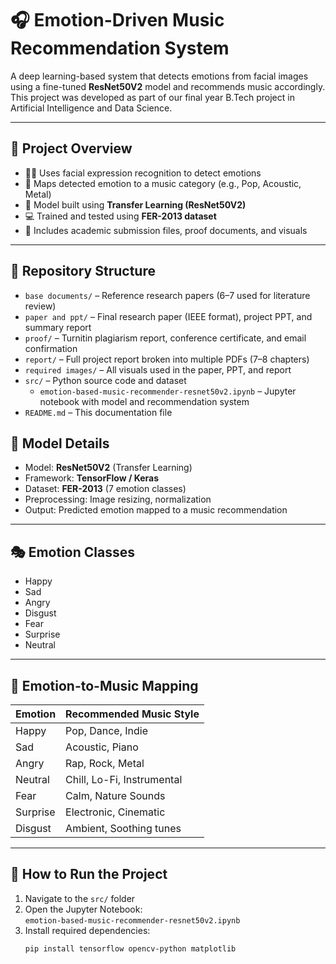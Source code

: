 # 🎧 Emotion-Driven Music Recommendation System

A deep learning-based system that detects emotions from facial images using a fine-tuned **ResNet50V2** model and recommends music accordingly. This project was developed as part of our final year B.Tech project in Artificial Intelligence and Data Science.

---

## 🧠 Project Overview

- 🧑‍🤖 Uses facial expression recognition to detect emotions
- 🎵 Maps detected emotion to a music category (e.g., Pop, Acoustic, Metal)
- 🧬 Model built using **Transfer Learning (ResNet50V2)**
- 💻 Trained and tested using **FER-2013 dataset**
- 📂 Includes academic submission files, proof documents, and visuals

---

## 📁 Repository Structure

- `base documents/` – Reference research papers (6–7 used for literature review)
- `paper and ppt/` – Final research paper (IEEE format), project PPT, and summary report
- `proof/` – Turnitin plagiarism report, conference certificate, and email confirmation
- `report/` – Full project report broken into multiple PDFs (7–8 chapters)
- `required images/` – All visuals used in the paper, PPT, and report
- `src/` – Python source code and dataset
  - `emotion-based-music-recommender-resnet50v2.ipynb` – Jupyter notebook with model and recommendation system
- `README.md` – This documentation file


## 🧪 Model Details

- Model: **ResNet50V2** (Transfer Learning)
- Framework: **TensorFlow / Keras**
- Dataset: **FER-2013** (7 emotion classes)
- Preprocessing: Image resizing, normalization
- Output: Predicted emotion mapped to a music recommendation

---

## 🎭 Emotion Classes

- Happy
- Sad
- Angry
- Disgust
- Fear
- Surprise
- Neutral

---

## 🎵 Emotion-to-Music Mapping

| Emotion  | Recommended Music Style      |
|----------|------------------------------|
| Happy    | Pop, Dance, Indie            |
| Sad      | Acoustic, Piano              |
| Angry    | Rap, Rock, Metal             |
| Neutral  | Chill, Lo-Fi, Instrumental   |
| Fear     | Calm, Nature Sounds          |
| Surprise | Electronic, Cinematic        |
| Disgust  | Ambient, Soothing tunes      |

---

## 🚀 How to Run the Project

1. Navigate to the `src/` folder
2. Open the Jupyter Notebook:  
   `emotion-based-music-recommender-resnet50v2.ipynb`
3. Install required dependencies:
   ```bash
   pip install tensorflow opencv-python matplotlib
